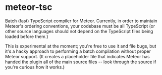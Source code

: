 meteor-tsc
==========

Batch (fast) TypeScript compiler for Meteor.  Currently, in order to maintain Meteor's ordering conventions, your codebase must be all TypeScript (or other source languages should not depend on the TypeScript files being loaded before them.)

This is experimental at the moment; you're free to use it and file bugs, but it's a hacky approach to performing a batch compilation without proper Meteor support. (It creates a placeholder file that indicates Meteor has handed the plugin all of the main source files -- look through the source if you're curious how it works.)
